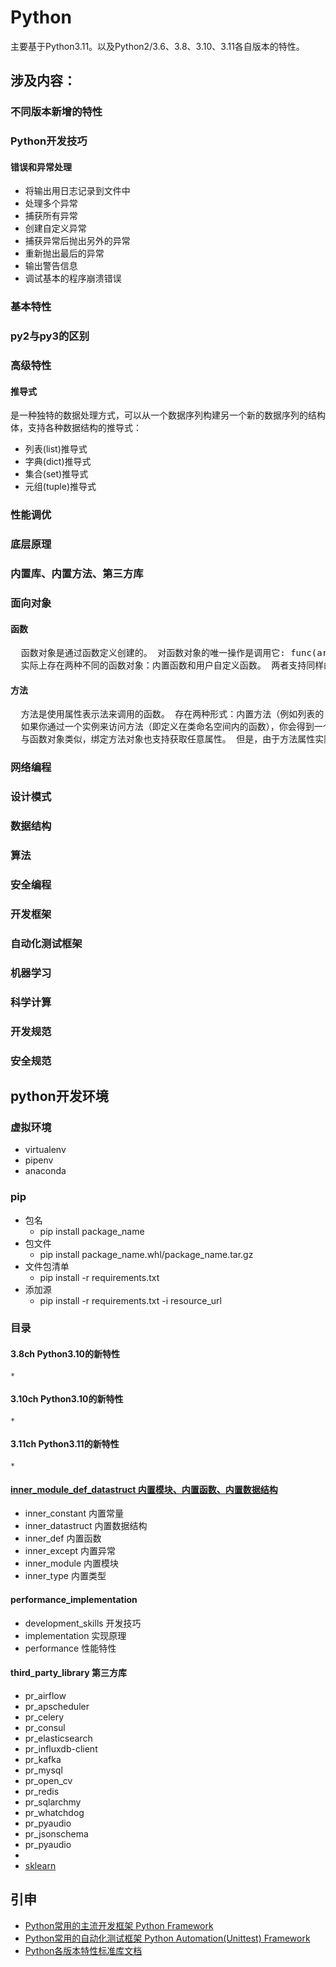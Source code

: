# Python

主要基于Python3.11。以及Python2/3.6、3.8、3.10、3.11各自版本的特性。

## 涉及内容：

### 不同版本新增的特性

### Python开发技巧

#### 错误和异常处理

* 将输出用日志记录到文件中
* 处理多个异常
* 捕获所有异常
* 创建自定义异常
* 捕获异常后抛出另外的异常
* 重新抛出最后的异常
* 输出警告信息
* 调试基本的程序崩溃错误

### 基本特性

### py2与py3的区别

### 高级特性

#### 推导式

是一种独特的数据处理方式，可以从一个数据序列构建另一个新的数据序列的结构体，支持各种数据结构的推导式：

* 列表(list)推导式
* 字典(dict)推导式
* 集合(set)推导式
* 元组(tuple)推导式

### 性能调优

### 底层原理

### 内置库、内置方法、第三方库

### 面向对象
#### 函数
<pre>
  函数对象是通过函数定义创建的。 对函数对象的唯一操作是调用它: func(argument-list)。
  实际上存在两种不同的函数对象：内置函数和用户自定义函数。 两者支持同样的操作（调用函数），但实现方式不同，因此对象类型也不同。
</pre>

#### 方法
<pre>
  方法是使用属性表示法来调用的函数。 存在两种形式：内置方法（例如列表的 append() 方法）和类实例方法。 内置方法由支持它们的类型来描述。
  如果你通过一个实例来访问方法（即定义在类命名空间内的函数），你会得到一个特殊对象: 绑定方法 (或称 实例方法) 对象。 当被调用时，它会将 self 参数添加到参数列表。 绑定方法具有两个特殊的只读属性: m.__self__ 操作该方法的对象，而 m.__func__ 是实现该方法的函数。 调用 m(arg-1, arg-2, ..., arg-n) 完全等价于调用 m.__func__(m.__self__, arg-1, arg-2, ..., arg-n)。
  与函数对象类似，绑定方法对象也支持获取任意属性。 但是，由于方法属性实际上保存于下层的函数对象中 (meth.__func__)，因此不允许设置绑定方法的方法属性。 尝试设置方法的属性将会导致引发 AttributeError。 想要设置方法属性，你必须在下层的函数对象中显式地对其进行设置:
</pre>

### 网络编程

### 设计模式

### 数据结构

### 算法

### 安全编程

### 开发框架

### 自动化测试框架

### 机器学习

### 科学计算

### 开发规范

### 安全规范

## python开发环境

### 虚拟环境

* virtualenv
* pipenv
* anaconda

### pip

* 包名
    * pip install package_name
* 包文件
    * pip install package_name.whl/package_name.tar.gz
* 文件包清单
    * pip install -r requirements.txt
* 添加源
    * pip install -r requirements.txt -i resource_url

### 目录

#### 3.8ch Python3.10的新特性

    *

#### 3.10ch Python3.10的新特性

    *

#### 3.11ch Python3.11的新特性

    *

#### [inner_module_def_datastruct 内置模块、内置函数、内置数据结构](./inner_module_def_datastruct/README.md)

* inner_constant 内置常量
* inner_datastruct 内置数据结构
* inner_def 内置函数
* inner_except 内置异常
* inner_module 内置模块
* inner_type 内置类型

#### performance_implementation

* development_skills 开发技巧
* implementation 实现原理
* performance 性能特性

#### third_party_library 第三方库

* pr_airflow
* pr_apscheduler
* pr_celery
* pr_consul
* pr_elasticsearch
* pr_influxdb-client
* pr_kafka
* pr_mysql
* pr_open_cv
* pr_redis
* pr_sqlarchmy
* pr_whatchdog
* pr_pyaudio
* pr_jsonschema
* pr_pyaudio
* 
* [sklearn](https://www.sklearncn.cn/)


## 引申

* [Python常用的主流开发框架 Python Framework](https://gitee.com/SteveRocket/python_framework)
* [Python常用的自动化测试框架 Python Automation(Unittest) Framework](https://gitee.com/SteveRocket/python_test_automation_framework)
* [Python各版本特性标准库文档](https://docs.python.org/zh-cn/3/)







